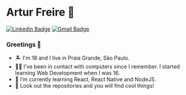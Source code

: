 # Artur Freire 👾

[![Linkedin Badge](https://img.shields.io/badge/-LinkedIn-blue?style=flat-square&logo=Linkedin&logoColor=white&link=https://www.linkedin.com/in/rebeccamanzi/)](https://www.linkedin.com/in/freirart/)
[![Gmail Badge](https://img.shields.io/badge/-Gmail-c14438?style=flat-square&logo=Gmail&logoColor=white&link=mailto:rebeccamanzi@gmail.com)](mailto:freirart.contato@gmail.com)

### Greetings 👋

- 🏝 I'm 18 and I live in Praia Grande, São Paulo.
- 👨‍💻 I've been in contact with computers since I remember. I started learning Web Development when I was 16.
- 🚀 I’m currently learning React, React Native and NodeJS.
- 👀 Look out the repositories and you will find cool things!
